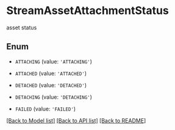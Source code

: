 # StreamAssetAttachmentStatus

asset status

## Enum

* `ATTACHING` (value: `'ATTACHING'`)

* `ATTACHED` (value: `'ATTACHED'`)

* `DETACHED` (value: `'DETACHED'`)

* `DETACHING` (value: `'DETACHING'`)

* `FAILED` (value: `'FAILED'`)

[[Back to Model list]](../README.md#documentation-for-models) [[Back to API list]](../README.md#documentation-for-api-endpoints) [[Back to README]](../README.md)


